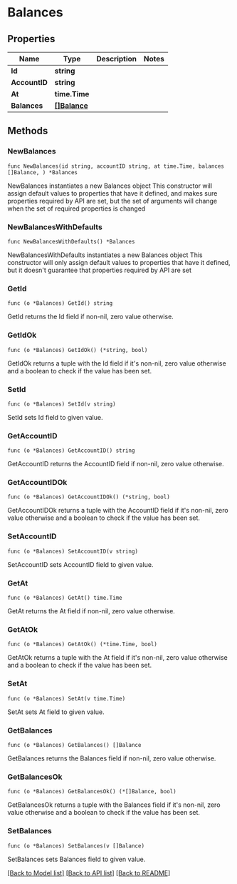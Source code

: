 # Balances

## Properties

Name | Type | Description | Notes
------------ | ------------- | ------------- | -------------
**Id** | **string** |  | 
**AccountID** | **string** |  | 
**At** | **time.Time** |  | 
**Balances** | [**[]Balance**](Balance.md) |  | 

## Methods

### NewBalances

`func NewBalances(id string, accountID string, at time.Time, balances []Balance, ) *Balances`

NewBalances instantiates a new Balances object
This constructor will assign default values to properties that have it defined,
and makes sure properties required by API are set, but the set of arguments
will change when the set of required properties is changed

### NewBalancesWithDefaults

`func NewBalancesWithDefaults() *Balances`

NewBalancesWithDefaults instantiates a new Balances object
This constructor will only assign default values to properties that have it defined,
but it doesn't guarantee that properties required by API are set

### GetId

`func (o *Balances) GetId() string`

GetId returns the Id field if non-nil, zero value otherwise.

### GetIdOk

`func (o *Balances) GetIdOk() (*string, bool)`

GetIdOk returns a tuple with the Id field if it's non-nil, zero value otherwise
and a boolean to check if the value has been set.

### SetId

`func (o *Balances) SetId(v string)`

SetId sets Id field to given value.


### GetAccountID

`func (o *Balances) GetAccountID() string`

GetAccountID returns the AccountID field if non-nil, zero value otherwise.

### GetAccountIDOk

`func (o *Balances) GetAccountIDOk() (*string, bool)`

GetAccountIDOk returns a tuple with the AccountID field if it's non-nil, zero value otherwise
and a boolean to check if the value has been set.

### SetAccountID

`func (o *Balances) SetAccountID(v string)`

SetAccountID sets AccountID field to given value.


### GetAt

`func (o *Balances) GetAt() time.Time`

GetAt returns the At field if non-nil, zero value otherwise.

### GetAtOk

`func (o *Balances) GetAtOk() (*time.Time, bool)`

GetAtOk returns a tuple with the At field if it's non-nil, zero value otherwise
and a boolean to check if the value has been set.

### SetAt

`func (o *Balances) SetAt(v time.Time)`

SetAt sets At field to given value.


### GetBalances

`func (o *Balances) GetBalances() []Balance`

GetBalances returns the Balances field if non-nil, zero value otherwise.

### GetBalancesOk

`func (o *Balances) GetBalancesOk() (*[]Balance, bool)`

GetBalancesOk returns a tuple with the Balances field if it's non-nil, zero value otherwise
and a boolean to check if the value has been set.

### SetBalances

`func (o *Balances) SetBalances(v []Balance)`

SetBalances sets Balances field to given value.



[[Back to Model list]](../README.md#documentation-for-models) [[Back to API list]](../README.md#documentation-for-api-endpoints) [[Back to README]](../README.md)


